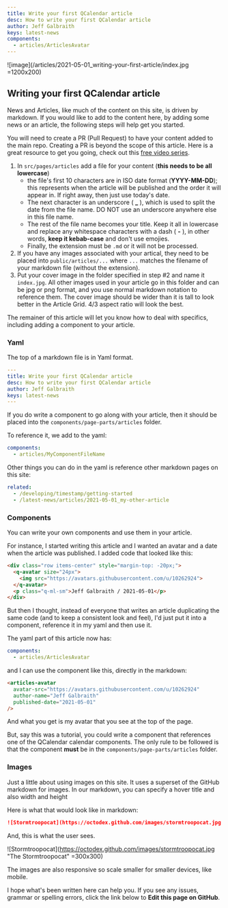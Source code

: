 ```yaml
---
title: Write your first QCalendar article
desc: How to write your first QCalendar article
author: Jeff Galbraith
keys: latest-news
components:
  - articles/ArticlesAvatar
---
```

![image](/articles/2021-05-01_writing-your-first-article/index.jpg =1200x200)

## Writing your first QCalendar article

<articles-avatar
  avatar-src="https://avatars.githubusercontent.com/u/10262924"
  author-name="Jeff Galbraith"
  published-date="2021-05-01"
/>

News and Articles, like much of the content on this site, is driven by markdown. If you would like to add to the content here, by adding some news or an article, the following steps will help get you started.

You will need to create a PR (Pull Request) to have your content added to the main repo. Creating a PR is beyond the scope of this article. Here is a great resource to get you going, check out this [free video series](https://app.egghead.io/playlists/how-to-contribute-to-an-open-source-project-on-github).

1. In `src/pages/articles` add a file for your content (**this needs to be all lowercase**)
    - the file's first 10 characters are in ISO date format (**YYYY-MM-DD**); this represents when the article will be published and the order it will appear in. If right away, then just use today's date.
    - The next character is an underscore ( **_** ), which is used to split the date from the file name. DO NOT use an underscore anywhere else in this file name.
    - The rest of the file name becomes your title. Keep it all in lowercase and replace any whitespace characters with a dash ( **-** ), in other words, **keep it kebab-case** and don't use emojies.
    - Finally, the extension must be `.md` or it will not be processed.
2. If you have any images associated with your artical, they need to be placed into `public/articles/...` where `...` matches the filename of your markdown file (without the extension).
3. Put your cover image in the folder specified in step #2 and name it `index.jpg`. All other images used in your article go in this folder and can be jpg or png format, and you use normal markdown notation to reference them. The cover image should be wider than it is tall to look better in the Article Grid. 4/3 aspect ratio will look the best.

The remainer of this article will let you know how to deal with specifics, including adding a component to your article.

### Yaml

The top of a markdown file is in Yaml format.

```yaml
---
title: Write your first QCalendar article
desc: How to write your first QCalendar article
author: Jeff Galbraith
keys: latest-news
---
```

If you do write a component to go along with your article, then it should be placed into the `components/page-parts/articles` folder.

To reference it, we add to the yaml:

```yaml
components:
  - articles/MyComponentFileName
```

Other things you can do in the yaml is reference other markdown pages on this site:

```yaml
related:
  - /developing/timestamp/getting-started
  - /latest-news/articles/2021-05-01_my-other-article
```
### Components
You can write your own components and use them in your article.

For instance, I started writing this article and I wanted an avatar and a date when the article was published. I added code that looked like this:

```html
<div class="row items-center" style="margin-top: -20px;">
  <q-avatar size="24px">
    <img src="https://avatars.githubusercontent.com/u/10262924">
  </q-avatar>
  <p class="q-ml-sm">Jeff Galbraith / 2021-05-01</p>
</div>
```

But then I thought, instead of everyone that writes an article duplicating the same code (and to keep a consistent look and feel), I'd just put it into a component, reference it in my yaml and then use it.

The yaml part of this article now has:

```yaml
components:
  - articles/ArticlesAvatar
```

and I can use the component like this, directly in the markdown:

```html
<articles-avatar
  avatar-src="https://avatars.githubusercontent.com/u/10262924"
  author-name="Jeff Galbraith"
  published-date="2021-05-01"
/>
```

And what you get is my avatar that you see at the top of the page.

But, say this was a tutorial, you could write a component that references one of the QCalendar calendar components. The only rule to be followed is that the component **must** be in the `components/page-parts/articles` folder.

### Images

Just a little about using images on this site. It uses a superset of the GitHub markdown for images. In our markdown, you can specify a hover title and also width and height

Here is what that would look like in markdown:

```md
![Stormtroopocat](https://octodex.github.com/images/stormtroopocat.jpg "The Stormtroopocat" =300x300)
```

And, this is what the user sees.

![Stormtroopocat](https://octodex.github.com/images/stormtroopocat.jpg "The Stormtroopocat" =300x300)

The images are also responsive so scale smaller for smaller devices, like mobile.

I hope what's been written here can help you. If you see any issues, grammar or spelling errors, click the link below to **Edit this page on GitHub**.
